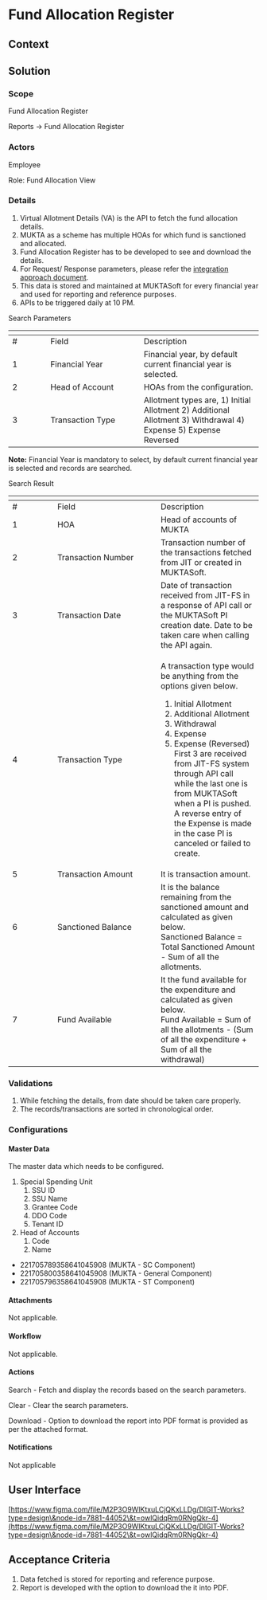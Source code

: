 # Fund Allocation Register

## Context

## Solution <a href="#solution" id="solution"></a>

### Scope <a href="#scope" id="scope"></a>

Fund Allocation Register

Reports → Fund Allocation Register

### Actors <a href="#actors" id="actors"></a>

Employee

Role: Fund Allocation View

### Details <a href="#details" id="details"></a>

1. Virtual Allotment Details (VA) is the API to fetch the fund allocation details.
2. MUKTA as a scheme has multiple HOAs for which fund is sanctioned and allocated.
3. Fund Allocation Register has to be developed to see and download the details.
4. For Request/ Response parameters, please refer the [integration approach document](https://docs.google.com/document/d/1U7yYfJ86vK71KRJ09LPtGHe64kcMaNHZi_gpwtsq3oU/edit#heading=h.ke6q7c75vkyz).
5. This data is stored and maintained at MUKTASoft for every financial year and used for reporting and reference purposes.
6. APIs to be triggered daily at 10 PM.

Search Parameters

<table data-header-hidden><thead><tr><th width="60.66666666666666"></th><th width="172"></th><th></th></tr></thead><tbody><tr><td>#</td><td>Field</td><td>Description</td></tr><tr><td>1</td><td>Financial Year</td><td>Financial year, by default current financial year is selected.</td></tr><tr><td>2</td><td>Head of Account</td><td>HOAs from the configuration.</td></tr><tr><td>3</td><td>Transaction Type</td><td>Allotment types are, 1) Initial Allotment 2) Additional Allotment 3) Withdrawal 4) Expense 5) Expense Reversed</td></tr></tbody></table>

**Note:** Financial Year is mandatory to select, by default current financial year is selected and records are searched.

Search Result

<table data-header-hidden><thead><tr><th width="74.66666666666666"></th><th width="192"></th><th></th></tr></thead><tbody><tr><td>#</td><td>Field</td><td>Description</td></tr><tr><td>1</td><td>HOA</td><td>Head of accounts of MUKTA</td></tr><tr><td>2</td><td>Transaction Number</td><td>Transaction number of the transactions fetched from JIT or created in MUKTASoft.</td></tr><tr><td>3</td><td>Transaction Date</td><td>Date of transaction received from JIT-FS in a response of API call or the MUKTASoft PI creation date. Date to be taken care when calling the API again.</td></tr><tr><td>4</td><td>Transaction Type</td><td><p>A transaction type would be anything from the options given below.</p><ol start="1"><li>Initial Allotment</li><li>Additional Allotment</li><li>Withdrawal</li><li>Expense</li><li>Expense (Reversed)<br>First 3 are received from JIT-FS system through API call while the last one is from MUKTASoft when a PI is pushed. A reverse entry of the Expense is made in the case PI is canceled or failed to create.</li></ol></td></tr><tr><td>5</td><td>Transaction Amount</td><td>It is transaction amount.</td></tr><tr><td>6</td><td>Sanctioned Balance</td><td>It is the balance remaining from the sanctioned amount and calculated as given below.<br>Sanctioned Balance = Total Sanctioned Amount - Sum of all the allotments.</td></tr><tr><td>7</td><td>Fund Available</td><td>It the fund available for the expenditure and calculated as given below.<br>Fund Available = Sum of all the allotments - (Sum of all the expenditure + Sum of all the withdrawal)</td></tr></tbody></table>

### Validations <a href="#validations" id="validations"></a>

1. While fetching the details, from date should be taken care properly.
2. The records/transactions are sorted in chronological order.

### Configurations <a href="#configurations" id="configurations"></a>

#### Master Data <a href="#masterdata" id="masterdata"></a>

The master data which needs to be configured.

1. Special Spending Unit
   1. SSU ID
   2. SSU Name
   3. Grantee Code
   4. DDO Code
   5. Tenant ID
2. Head of Accounts
   1. Code
   2. Name

* 221705789358641045908 (MUKTA -  SC Component)&#x20;
* 221705800358641045908 (MUKTA -  General Component)
* 221705796358641045908 (MUKTA -  ST Component)

#### Attachments <a href="#attachments" id="attachments"></a>

Not applicable.

#### Workflow <a href="#workflow" id="workflow"></a>

Not applicable.

#### Actions <a href="#actions" id="actions"></a>

Search - Fetch and display the records based on the search parameters.

Clear - Clear the search parameters.

Download - Option to download the report into PDF format is provided as per the attached format.

#### Notifications <a href="#notifications" id="notifications"></a>

Not applicable

## User Interface <a href="#userinterface" id="userinterface"></a>

[https://www.figma.com/file/M2P3O9WlKtxuLCjQKxLLDg/DIGIT-Works?type=design\&node-id=7881-44052\&t=owlQidqRm0RNgQkr-4](https://www.figma.com/file/M2P3O9WlKtxuLCjQKxLLDg/DIGIT-Works?type=design\&node-id=7881-44052\&t=owlQidqRm0RNgQkr-4)

## Acceptance Criteria <a href="#acceptancecriteria" id="acceptancecriteria"></a>

1. Data fetched is stored for reporting and reference purpose.
2. Report is developed with the option to download the it into PDF.
